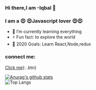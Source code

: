 ### Hi there,I am -Iqbal 👋


### I am a :heart_eyes: :heart_eyes:Javascript lover :heart_eyes::heart_eyes:

- 🌱 I’m currently learning everything
- ⚡ Fun fact: to explore the world
- :goal_net: 2020 Goals: Learn React,Node,redux

### connect me:
[Click me](http://www.google.com){: .btn}


[![Anurag's github stats](https://github-readme-stats.vercel.app/api?username=iqbal-dev&theme=light)](https://github.com/anuraghazra/github-readme-stats)<br>
![Top Langs](https://github-readme-stats.vercel.app/api/top-langs/?username=iqbal-dev&theme=light)
